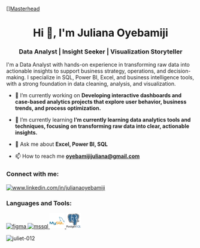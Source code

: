 [][Masterhead](https://imgs.search.brave.com/bfZmb-hQ6S529Zp5AU2VALhD2J8ffLzi57RSBQpYmXM/rs:fit:500:0:1:0/g:ce/aHR0cHM6Ly9pbWcu/ZnJlZXBpay5jb20v/cHJlbWl1bS1waG90/by9kaWdpdGFsLWFu/YWx5dGljcy1kYXNo/Ym9hcmQtd2l0aC1r/ZXktcGVyZm9ybWFu/Y2UtaW5kaWNhdG9y/cy0zZC1yZW5kZXJp/bmdfNjcwMTQ3LTY3/NTk3LmpwZz9zZW10/PWFpc19oeWJyaWQm/dz03NDA)

<h1 align="center">Hi 👋, I'm Juliana Oyebamiji</h1>
<h3 align="center">Data Analyst | Insight Seeker | Visualization Storyteller</h3>

I'm a Data Analyst with hands-on experience in transforming raw data into actionable insights to support business strategy, operations, and decision-making. I specialize in SQL, Power BI, Excel, and business intelligence tools, with a strong foundation in data cleaning, analysis, and visualization.

- 🔭 I’m currently working on **Developing interactive dashboards and case-based analytics projects that explore user behavior, business trends, and process optimization.**

- 🌱 I’m currently learning **I’m currently learning data analytics tools and techniques, focusing on transforming raw data into clear, actionable insights.**

- 💬 Ask me about **Excel, Power BI, SQL**

- 📫 How to reach me **oyebamijijuliana@gmail.com**

<h3 align="left">Connect with me:</h3>
<p align="left">
<a href="https://linkedin.com/in/www.linkedin.com/in/julianaoyebamiji" target="blank"><img align="center" src="https://raw.githubusercontent.com/rahuldkjain/github-profile-readme-generator/master/src/images/icons/Social/linked-in-alt.svg" alt="www.linkedin.com/in/julianaoyebamiji" height="30" width="40" /></a>
</p>

<h3 align="left">Languages and Tools:</h3>
<p align="left"> <a href="https://www.figma.com/" target="_blank" rel="noreferrer"> <img src="https://www.vectorlogo.zone/logos/figma/figma-icon.svg" alt="figma" width="40" height="40"/> </a> <a href="https://www.microsoft.com/en-us/sql-server" target="_blank" rel="noreferrer"> <img src="https://www.svgrepo.com/show/303229/microsoft-sql-server-logo.svg" alt="mssql" width="40" height="40"/> </a> <a href="https://www.mysql.com/" target="_blank" rel="noreferrer"> <img src="https://raw.githubusercontent.com/devicons/devicon/master/icons/mysql/mysql-original-wordmark.svg" alt="mysql" width="40" height="40"/> </a> <a href="https://www.postgresql.org" target="_blank" rel="noreferrer"> <img src="https://raw.githubusercontent.com/devicons/devicon/master/icons/postgresql/postgresql-original-wordmark.svg" alt="postgresql" width="40" height="40"/> </a> </p>

<p><img align="center" src="https://github-readme-stats.vercel.app/api/top-langs?username=juliet-012&show_icons=true&locale=en&layout=compact" alt="juliet-012" /></p>
